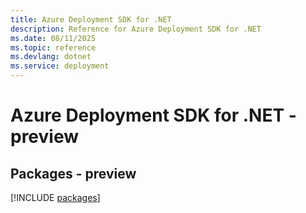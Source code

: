 ```yaml
---
title: Azure Deployment SDK for .NET
description: Reference for Azure Deployment SDK for .NET
ms.date: 08/11/2025
ms.topic: reference
ms.devlang: dotnet
ms.service: deployment
---
```

# Azure Deployment SDK for .NET - preview
## Packages - preview
[!INCLUDE [packages](deployment-index.md)]